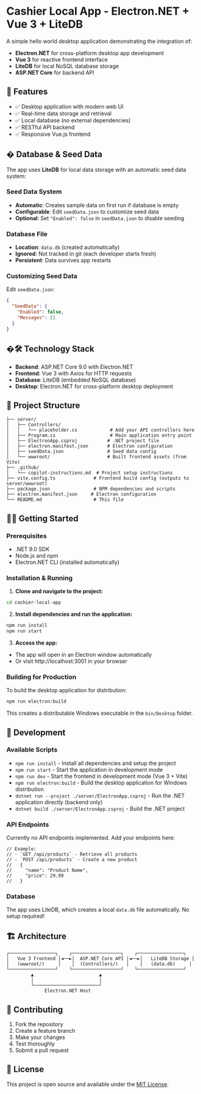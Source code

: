# Cashier Local App - Electron.NET + Vue 3 + LiteDB

A simple hello world desktop application demonstrating the integration of:

- **Electron.NET** for cross-platform desktop app development
- **Vue 3** for reactive frontend interface
- **LiteDB** for local NoSQL database storage
- **ASP.NET Core** for backend API

## 🚀 Features

- ✅ Desktop application with modern web UI
- ✅ Real-time data storage and retrieval
- ✅ Local database (no external dependencies)
- ✅ RESTful API backend
- ✅ Responsive Vue.js frontend

## �️ Database & Seed Data

The app uses **LiteDB** for local data storage with an automatic seed data system:

### Seed Data System
- **Automatic**: Creates sample data on first run if database is empty
- **Configurable**: Edit `seedData.json` to customize seed data
- **Optional**: Set `"Enabled": false` in `seedData.json` to disable seeding

### Database File
- **Location**: `data.db` (created automatically)
- **Ignored**: Not tracked in git (each developer starts fresh)
- **Persistent**: Data survives app restarts

### Customizing Seed Data
Edit `seedData.json`:
```json
{
  "SeedData": {
    "Enabled": false,
    "Messages": []
  }
}
```

## �🛠 Technology Stack

- **Backend**: ASP.NET Core 9.0 with Electron.NET
- **Frontend**: Vue 3 with Axios for HTTP requests
- **Database**: LiteDB (embedded NoSQL database)
- **Desktop**: Electron.NET for cross-platform desktop deployment

## 📁 Project Structure

```
├── server/
│   ├── Controllers/
│   │   └── placeholder.cs            # Add your API controllers here
│   ├── Program.cs                    # Main application entry point
│   ├── ElectronApp.csproj           # .NET project file
│   ├── electron.manifest.json       # Electron configuration
│   ├── seedData.json                # Seed data config
│   └── wwwroot/                     # Built frontend assets (from Vite)
├── .github/
│   └── copilot-instructions.md  # Project setup instructions
├── vite.config.ts              # Frontend build config (outputs to server/wwwroot)
├── package.json                # NPM dependencies and scripts
├── electron.manifest.json     # Electron configuration
└── README.md                   # This file
```

## 🏃‍♂️ Getting Started

### Prerequisites

- .NET 9.0 SDK
- Node.js and npm
- Electron.NET CLI (installed automatically)

### Installation & Running

1. **Clone and navigate to the project:**
  ```bash
  cd cashier-local-app
  ```

2. **Install dependencies and run the application:**
  ```bash
  npm run install
  npm run start
  ```

3. **Access the app:**
  - The app will open in an Electron window automatically
  - Or visit http://localhost:3001 in your browser

### Building for Production

To build the desktop application for distribution:

```bash
npm run electron:build
```

This creates a distributable Windows executable in the `bin/Desktop` folder.

## 🔧 Development

### Available Scripts

- `npm run install` - Install all dependencies and setup the project
- `npm run start` - Start the application in development mode
- `npm run dev` - Start the frontend in development mode (Vue 3 + Vite)
- `npm run electron:build` - Build the desktop application for Windows distribution
- `dotnet run --project ./server/ElectronApp.csproj` - Run the .NET application directly (backend only)
- `dotnet build ./server/ElectronApp.csproj` - Build the .NET project

### API Endpoints

Currently no API endpoints implemented. Add your endpoints here:

```
// Example:
// - `GET /api/products` - Retrieve all products
// - `POST /api/products` - Create a new product
//   {
//     "name": "Product Name",
//     "price": 29.99
//   }
```

### Database

The app uses LiteDB, which creates a local `data.db` file automatically. No setup required!

## 🏗 Architecture

```
┌─────────────────┐    ┌──────────────────┐    ┌─────────────────┐
│   Vue 3 Frontend │◄──►│  ASP.NET Core API │◄──►│   LiteDB Storage │
│   (wwwroot/)     │    │  (Controllers/)   │    │   (data.db)     │
└─────────────────┘    └──────────────────┘    └─────────────────┘
         ▲                        ▲
         │                        │
         └────────────────────────┘
              Electron.NET Host
```

## 🤝 Contributing

1. Fork the repository
2. Create a feature branch
3. Make your changes
4. Test thoroughly
5. Submit a pull request

## 📝 License

This project is open source and available under the [MIT License](LICENSE).
